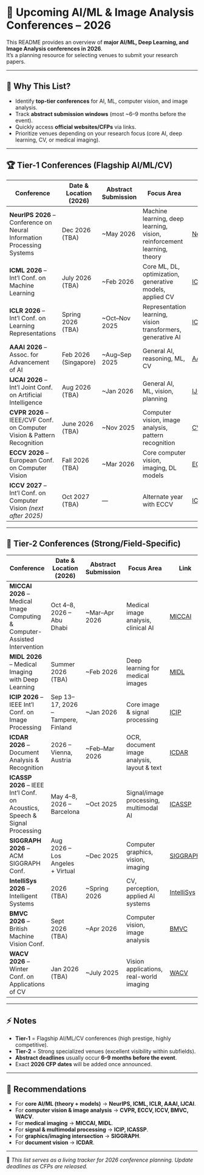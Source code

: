 # 📑 Upcoming AI/ML & Image Analysis Conferences – 2026

This README provides an overview of **major AI/ML, Deep Learning, and Image Analysis conferences in 2026**.  
It’s a planning resource for selecting venues to submit your research papers.

---

## 📌 Why This List?
- Identify **top-tier conferences** for AI, ML, computer vision, and image analysis.  
- Track **abstract submission windows** (most ~6–9 months before the event).  
- Quickly access **official websites/CFPs** via links.  
- Prioritize venues depending on your research focus (core AI, deep learning, CV, or medical imaging).  

---

## 🏆 Tier-1 Conferences (Flagship AI/ML/CV)

| Conference | Date & Location (2026) | Abstract Submission | Focus Area | Link |
|------------|-------------------------|---------------------|-------------|------|
| **NeurIPS 2026** – Conference on Neural Information Processing Systems | Dec 2026 (TBA) | ~May 2026 | Machine learning, deep learning, vision, reinforcement learning, theory | [NeurIPS](https://neurips.cc) |
| **ICML 2026** – Int’l Conf. on Machine Learning | July 2026 (TBA) | ~Feb 2026 | Core ML, DL, optimization, generative models, applied CV | [ICML](https://icml.cc) |
| **ICLR 2026** – Int’l Conf. on Learning Representations | Spring 2026 (TBA) | ~Oct–Nov 2025 | Representation learning, vision transformers, generative AI | [ICLR](https://iclr.cc) |
| **AAAI 2026** – Assoc. for Advancement of AI | Feb 2026 (Singapore) | ~Aug–Sep 2025 | General AI, reasoning, ML, CV | [AAAI](https://aaai.org) |
| **IJCAI 2026** – Int’l Joint Conf. on Artificial Intelligence | Aug 2026 (TBA) | ~Jan 2026 | General AI, ML, vision, planning | [IJCAI](https://ijcai.org) |
| **CVPR 2026** – IEEE/CVF Conf. on Computer Vision & Pattern Recognition | June 2026 (TBA) | ~Nov 2025 | Computer vision, image analysis, pattern recognition | [CVPR](https://cvpr.thecvf.com) |
| **ECCV 2026** – European Conf. on Computer Vision | Fall 2026 (TBA) | ~Mar 2026 | Core computer vision, imaging, DL models | [ECCV](https://eccv2026.eu) |
| **ICCV 2027** – Int’l Conf. on Computer Vision *(next after 2025)* | Oct 2027 (TBA) | — | Alternate year with ECCV | [ICCV](https://iccv2025.thecvf.com) |

---

## 🎯 Tier-2 Conferences (Strong/Field-Specific)

| Conference | Date & Location (2026) | Abstract Submission | Focus Area | Link |
|------------|-------------------------|---------------------|-------------|------|
| **MICCAI 2026** – Medical Image Computing & Computer-Assisted Intervention | Oct 4–8, 2026 – Abu Dhabi | ~Mar–Apr 2026 | Medical image analysis, clinical AI | [MICCAI](https://www.miccai.org) |
| **MIDL 2026** – Medical Imaging with Deep Learning | Summer 2026 (TBA) | ~Feb 2026 | Deep learning for medical images | [MIDL](https://2025.midl.io) |
| **ICIP 2026** – IEEE Int’l Conf. on Image Processing | Sep 13–17, 2026 – Tampere, Finland | ~Jan 2026 | Core image & signal processing | [ICIP](https://signalprocessingsociety.org) |
| **ICDAR 2026** – Document Analysis & Recognition | 2026 – Vienna, Austria | ~Feb–Mar 2026 | OCR, document image analysis, layout & text | [ICDAR](https://www.iapr.org/conferences/) |
| **ICASSP 2026** – IEEE Int’l Conf. on Acoustics, Speech & Signal Processing | May 4–8, 2026 – Barcelona | ~Oct 2025 | Signal/image processing, multimodal AI | [ICASSP](https://2026.ieeeicassp.org) |
| **SIGGRAPH 2026** – ACM SIGGRAPH Conf. | Aug 2026 – Los Angeles + Virtual | ~Dec 2025 | Computer graphics, vision, imaging | [SIGGRAPH](https://www.siggraph.org) |
| **IntelliSys 2026** – Intelligent Systems | 2026 (TBA) | ~Spring 2026 | CV, perception, applied AI systems | [IntelliSys](https://saiconference.com/IntelliSys) |
| **BMVC 2026** – British Machine Vision Conf. | Sept 2026 (TBA) | ~Apr 2026 | Computer vision, image analysis | [BMVC](https://bmvc2025.org) |
| **WACV 2026** – Winter Conf. on Applications of CV | Jan 2026 (TBA) | ~July 2025 | Vision applications, real-world imaging | [WACV](https://wacv2026.thecvf.com) |

---

## ⚡ Notes
- **Tier-1** = Flagship AI/ML/CV conferences (high prestige, highly competitive).  
- **Tier-2** = Strong specialized venues (excellent visibility within subfields).  
- **Abstract deadlines** usually occur **6–9 months before the event**.  
- Exact **2026 CFP dates** will be added once announced.  

---

## 🎯 Recommendations
- For **core AI/ML (theory + models)** → **NeurIPS, ICML, ICLR, AAAI, IJCAI**.  
- For **computer vision & image analysis** → **CVPR, ECCV, ICCV, BMVC, WACV**.  
- For **medical imaging** → **MICCAI, MIDL**.  
- For **signal & multimodal processing** → **ICIP, ICASSP**.  
- For **graphics/imaging intersection** → **SIGGRAPH**.  
- For **document vision** → **ICDAR**.  

---

🚀 *This list serves as a living tracker for 2026 conference planning. Update deadlines as CFPs are released.*

